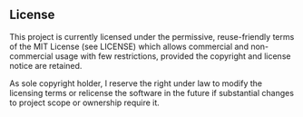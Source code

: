 ## License

This project is currently licensed under the permissive, reuse-friendly terms of the MIT License (see LICENSE) which allows commercial and non-commercial usage with few restrictions, provided the copyright and license notice are retained.

As sole copyright holder, I reserve the right under law to modify the licensing terms or relicense the software in the future if substantial changes to project scope or ownership require it.
